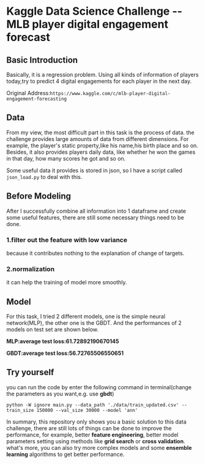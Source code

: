 # Kaggle Data Science Challenge -- MLB player digital engagement forecast

## Basic Introduction
Basically, it is a regression problem. Using all kinds of information of players today,try to predict 4 digital engagements for each player in the next day.

Original Address:`https://www.kaggle.com/c/mlb-player-digital-engagement-forecasting`

## Data
From my view, the most difficult part in this task is the process of data. the challenge provides large amounts of data from different dimensions. For example, the player's static property,like his name,his birth place and so on. Besides, it also provides players daily data, like whether he won the games in that day, how many scores he got and so on. 

Some useful data it provides is stored in json, so I have a script called `json_load.py` to deal with this.


## Before Modeling
After I successfully combine all information into 1 dataframe and create some useful features, there are still some necessary things need to be done.
### 1.filter out the feature with low variance
because it contributes nothing to the explanation of change of targets.
### 2.normalization
it can help the training of model more smoothly.

## Model
For this task, I tried 2 different models, one is the simple neural network(MLP), the other one is the GBDT. And the performances of 2 models on test set are shown below.

**MLP:average test loss:61.72892190670145**

**GBDT:average test loss:56.72765506550651**

## Try yourself
you can run the code by enter the following command in terminal(change the parameters as you want,e.g. use **gbdt**)

`python -W ignore main.py --data_path './data/train_updated.csv' --train_size 150000 --val_size 30000 --model 'ann'`

In summary, this repository only shows you a basic solution to this data challenge, there are still lots of things can be done to improve the performance, for example, better **feature engineering**, better model parameters setting using methods like **grid search** or **cross validation**. what's more, you can also try more complex models and some **ensemble learning** algorithms to get better performance.



